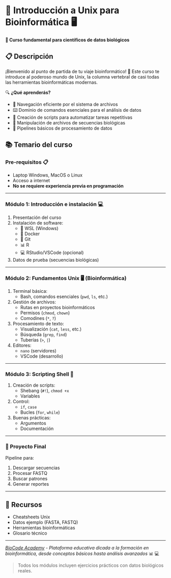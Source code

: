# 🧬 Introducción a Unix para Bioinformática 🖥️

**🚀 Curso fundamental para científicos de datos biológicos**

## 📋 Descripción
¡Bienvenido al punto de partida de tu viaje bioinformático! 🌟 Este curso te introduce al poderoso mundo de Unix, la columna vertebral de casi todas las herramientas bioinformáticas modernas.

🔍 **¿Qué aprenderás?**
- 📁 Navegación eficiente por el sistema de archivos
- ⌨️ Dominio de comandos esenciales para el análisis de datos
- 📝 Creación de scripts para automatizar tareas repetitivas
- 🧩 Manipulación de archivos de secuencias biológicas
- 🔄 Pipelines básicos de procesamiento de datos

## 📚 Temario del curso

### Pre-requisitos 📋
- Laptop Windows, MacOS o Linux
- Acceso a internet
- **No se requiere experiencia previa en programación**

---

### Módulo 1: Introducción e instalación 💻
1. Presentación del curso
2. Instalación de software:
   - 🐧 WSL (Windows)
   - 🐳 Docker
   - 🔗 Git
   - 📊 R
   - 💻 RStudio/VSCode (opcional)
3. Datos de prueba (secuencias biológicas)

---

### Módulo 2: Fundamentos Unix 🖥️ (Bioinformática)
1. Terminal básica:
   - Bash, comandos esenciales (`pwd`, `ls`, etc.)
2. Gestión de archivos:
   - Rutas en proyectos bioinformáticos
   - Permisos (`chmod`, `chown`)
   - Comodines (`*`, `?`)
3. Procesamiento de texto:
   - Visualización (`cat`, `less`, etc.)
   - Búsqueda (`grep`, `find`)
   - Tuberías (`>`, `|`)
4. Editores:
   - `nano` (servidores)
   - VSCode (desarrollo)

---

### Módulo 3: Scripting Shell 📝
1. Creación de scripts:
   - Shebang (`#!`), `chmod +x`
   - Variables
2. Control:
   - `if`, `case`
   - Bucles (`for`, `while`)
3. Buenas prácticas:
   - Argumentos
   - Documentación

---

### 🎯 Proyecto Final
Pipeline para:
1. Descargar secuencias
2. Procesar FASTQ
3. Buscar patrones
4. Generar reportes

---

## 🔗 Recursos
- Cheatsheets Unix
- Datos ejemplo (FASTA, FASTQ)
- Herramientas bioinformáticas
- Glosario técnico

---

*[BioCode Academy](https://github.com/BioCode-Academy) - Plataforma educativa dicada a la formación en bioinformática, desde conceptos básicos hasta análisis avanzados* 📊 💻

> Todos los módulos incluyen ejercicios prácticos con datos biológicos reales.